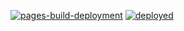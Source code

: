 [![pages-build-deployment](https://github.com/MaxxusX/maxxusx.github.io/actions/workflows/pages/pages-build-deployment/badge.svg?branch=main)](https://github.com/MaxxusX/maxxusx.github.io/actions/workflows/pages/pages-build-deployment) [![deployed](https://github.com/MaxxusX/maxxusx.github.io/actions/workflows/jekyll-gh-pages.yml/badge.svg)](https://github.com/MaxxusX/maxxusx.github.io/actions/workflows/jekyll-gh-pages.yml)
